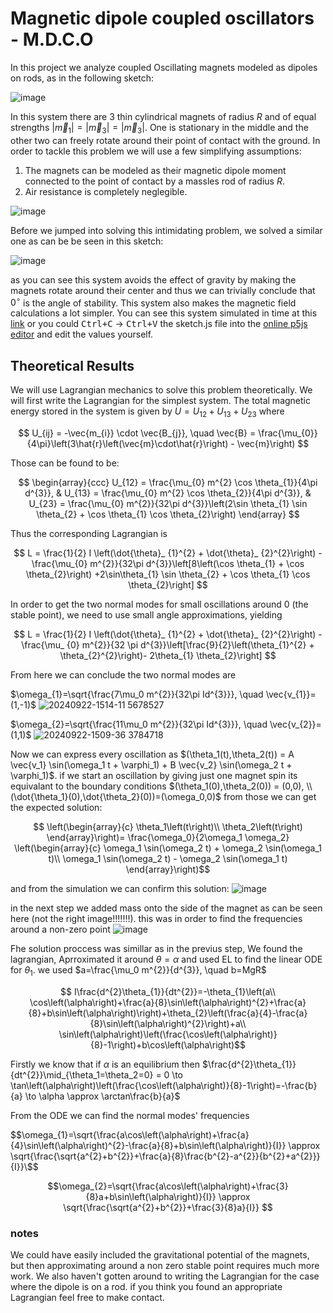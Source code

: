 # Magnetic dipole coupled oscillators - M.D.C.O

In this project we analyze coupled Oscillating magnets modeled as dipoles on rods, as in the following sketch:

![image](https://github.com/user-attachments/assets/96464dfb-f5d7-4f82-832c-f65d21427460)

In this system there are 3 thin cylindrical magnets of radius $R$ and of equal strengths $\left|\vec{m}_ {1}\right|=\left|\vec{m}_ {3}\right|=\left|\vec{m}_{3}\right|$. One is stationary in the middle and the other two can freely rotate around their point of contact with the ground.
In order to tackle this problem we will use a few simplifying assumptions:
1. The magnets can be modeled as their magnetic dipole moment connected to the point of contact by a massles rod of radius $R$.
2. Air resistance is completely neglegible.

![image](https://github.com/user-attachments/assets/8ac60b9f-0b27-49f6-a548-e1a47117773f)


Before we jumped into solving this intimidating problem, we solved a similar one as can be be seen in this sketch:

![image](https://github.com/user-attachments/assets/ec266417-e2bf-48ee-bb52-1f1216fc7240)

as you can see this system avoids the effect of gravity by making the magnets rotate around their center and thus we can trivially conclude that $0^\circ$ is the angle of stability. This system also makes the magnetic field calculations a lot simpler.
You can see this system simulated in time at this [link](https://alon-h.github.io/dipole-oscillations/) or you could <kbd>Ctrl+C</kbd> $\to$ <kbd>Ctrl+V</kbd> the sketch.js file into the [online p5js editor](https://editor.p5js.org) and edit the values yourself.

## Theoretical Results

We will use Lagrangian mechanics to solve this problem theoretically. We will first write the Lagrangian for the simplest system. The total magnetic energy stored in the system is given by $U = U_{12} + U_{13} + U_{23}$ where 

$$
U_{ij} = -\vec{m_{i}} \cdot \vec{B_{j}}, \quad \vec{B} = \frac{\mu_{0}}{4\pi}\left(3\hat{r}\left(\vec{m}\cdot\hat{r}\right) - \vec{m}\right)
$$

Those can be found to be:

$$
\begin{array}{ccc}
U_{12} = \frac{\mu_{0} m^{2} \cos \theta_{1}}{4\pi d^{3}}, & U_{13} = \frac{\mu_{0} m^{2} \cos \theta_{2}}{4\pi d^{3}}, & U_{23} = \frac{\mu_{0} m^{2}}{32\pi d^{3}}\left(2\sin \theta_{1} \sin \theta_{2} + \cos \theta_{1} \cos \theta_{2}\right)
\end{array}
$$

Thus the corresponding Lagrangian is

$$
L = \frac{1}{2} I \left(\dot{\theta}_ {1}^{2} + \dot{\theta}_ {2}^{2}\right) - \frac{\mu_{0} m^{2}}{32\pi d^{3}}\left[8\left(\cos \theta_{1} + \cos \theta_{2}\right) +2\sin\theta_{1} \sin \theta_{2} + \cos \theta_{1} \cos \theta_{2}\right]
$$

In order to get the two normal modes for small oscillations around 0 (the stable point), we need to use small angle approximations, yielding

$$
L = \frac{1}{2} I \left(\dot{\theta}_ {1}^{2} + \dot{\theta}_ {2}^{2}\right) - \frac{\mu_ {0} m^{2}}{32 \pi d^{3}}\left[\frac{9}{2}\left(\theta_{1}^{2} + \theta_{2}^{2}\right)-
2\theta_{1} \theta_{2}\right]
$$

From here we can conclude the two normal modes are

$\omega_{1}=\sqrt{\frac{7\mu_0 m^{2}}{32\pi Id^{3}}}, \quad \vec{v_{1}}=(1,-1)$ ![20240922-1514-11 5678527](https://github.com/user-attachments/assets/2659fde8-2867-4f32-bbf5-3ba655479c99)

$\omega_{2}=\sqrt{\frac{11\mu_0 m^{2}}{32\pi Id^{3}}}, \quad \vec{v_{2}}=(1,1)$ ![20240922-1509-36 3784718](https://github.com/user-attachments/assets/0a6680e0-b469-4cae-9903-8c6500a82352)

Now we can express every oscillation as $(\theta_1(t),\theta_2(t)) = A \vec{v_1} \sin(\omega_1 t + \varphi_1) + B \vec{v_2} \sin(\omega_2 t + \varphi_1)$. if we start an oscillation by giving just one magnet spin its equivalant to the boundary conditions $(\theta_1(0),\theta_2(0)) = (0,0), \\ (\dot{\theta_1}(0),\dot{\theta_2}(0))=(\omega_0,0)$ from those we can get the expected solution:

$$ \left(\begin{array}{c}
\theta_1\left(t\right)\\
\theta_2\left(t\right)
\end{array}\right)= \frac{\omega_0}{2\omega_1 \omega_2} \left(\begin{array}{c}
\omega_1 \sin(\omega_2 t) + \omega_2 \sin(\omega_1 t)\\
\omega_1 \sin(\omega_2 t) - \omega_2 \sin(\omega_1 t)
\end{array}\right)$$

and from the simulation we can confirm this solution:
![image](https://github.com/user-attachments/assets/26a92121-7142-47ec-a8ff-695c4451a45c)

in the next step we added mass onto the side of the magnet as can be seen here (not the right image!!!!!!!). this was in order to find the frequencies around a non-zero point
![image](https://github.com/user-attachments/assets/b131ce4b-78da-4cc2-9139-91fde99f54fa)

Fhe solution proccess was simillar as in the previus step, We found the lagrangian, Aprroximated it around $\theta=\alpha$ and used EL to find the linear ODE for $\theta_1$. we used $a=\frac{\mu_0 m^{2}}{d^{3}}, \quad b=MgR$

$$ I\frac{d^{2}\theta_{1}}{dt^{2}}=-\theta_{1}\left(a\\ \cos\left(\alpha\right)+\frac{a}{8}\sin\left(\alpha\right)^{2}+\frac{a}{8}+b\sin\left(\alpha\right)\right)+\theta_{2}\left(\frac{a}{4}-\frac{a}{8}\sin\left(\alpha\right)^{2}\right)+a\\ \sin\left(\alpha\right)\left(\frac{\cos\left(\alpha\right)}{8}-1\right)+b\cos\left(\alpha\right)$$

Firstly we know that if $\alpha$ is an equilibrium then $\frac{d^{2}\theta_{1}}{dt^{2}}\mid_{\theta_1=\theta_2=0} = 0 \to \tan\left(\alpha\right)\left(\frac{\cos\left(\alpha\right)}{8}-1\right)=-\frac{b}{a} \to \alpha \approx \arctan\frac{b}{a}$

From the ODE we can find the normal modes' frequencies

$$\omega_{1}=\sqrt{\frac{a\cos\left(\alpha\right)+\frac{a}{4}\sin\left(\alpha\right)^{2}-\frac{a}{8}+b\sin\left(\alpha\right)}{I}} \approx \sqrt{\frac{\sqrt{a^{2}+b^{2}}+\frac{a}{8}\frac{b^{2}-a^{2}}{b^{2}+a^{2}}}{I}}\$$

$$\omega_{2}=\sqrt{\frac{a\cos\left(\alpha\right)+\frac{3}{8}a+b\sin\left(\alpha\right)}{I}} \approx \sqrt{\frac{\sqrt{a^{2}+b^{2}}+\frac{3}{8}a}{I}} $$
### notes
We could have easily included the gravitational potential of the magnets, but then approximating around a non zero stable point requires much more work. 
We also haven't gotten around to writing the Lagrangian for the case where the dipole is on a rod. if you think you found an appropriate Lagrangian feel free to make contact.
